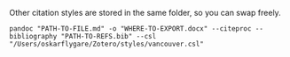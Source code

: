 Other citation styles are stored in the same folder, so you can swap freely.

```
pandoc "PATH-TO-FILE.md" -o "WHERE-TO-EXPORT.docx" --citeproc --bibliography "PATH-TO-REFS.bib" --csl "/Users/oskarflygare/Zotero/styles/vancouver.csl"
```